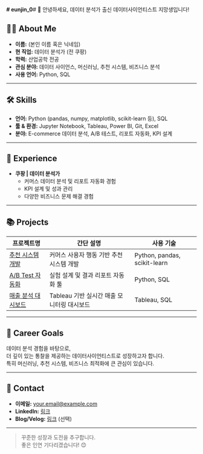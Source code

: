 **# eunjin_0**# 👋 안녕하세요, 데이터 분석가 출신 데이터사이언티스트 지망생입니다!

## 🧑‍💻 About Me
- **이름:** (본인 이름 혹은 닉네임)
- **현 직업:** 데이터 분석가 (전 쿠팡)
- **학력:** 산업공학 전공
- **관심 분야:** 데이터 사이언스, 머신러닝, 추천 시스템, 비즈니스 분석
- **사용 언어:** Python, SQL

---

## 🛠️ Skills

- **언어:** Python (pandas, numpy, matplotlib, scikit-learn 등), SQL
- **툴 & 환경:** Jupyter Notebook, Tableau, Power BI, Git, Excel
- **분야:** E-commerce 데이터 분석, A/B 테스트, 리포트 자동화, KPI 설계

---

## 🏢 Experience

- **쿠팡 | 데이터 분석가**
  - 커머스 데이터 분석 및 리포트 자동화 경험
  - KPI 설계 및 성과 관리
  - 다양한 비즈니스 문제 해결 경험

---

## 📚 Projects

| 프로젝트명 | 간단 설명 | 사용 기술 |
|---|---|---|
| [추천 시스템 개발](링크) | 커머스 사용자 행동 기반 추천 시스템 개발 | Python, pandas, scikit-learn |
| [A/B Test 자동화](링크) | 실험 설계 및 결과 리포트 자동화 툴 | Python, SQL |
| [매출 분석 대시보드](링크) | Tableau 기반 실시간 매출 모니터링 대시보드 | Tableau, SQL |

---

## 🎯 Career Goals

데이터 분석 경험을 바탕으로,  
더 깊이 있는 통찰을 제공하는 데이터사이언티스트로 성장하고자 합니다.  
특히 머신러닝, 추천 시스템, 비즈니스 최적화에 큰 관심이 있습니다.

---

## 💬 Contact

- **이메일:** your.email@example.com
- **LinkedIn:** [링크](https://www.linkedin.com/)
- **Blog/Velog:** [링크](https://velog.io/@yourid) (선택)

---

> 꾸준한 성장과 도전을 추구합니다.  
> 좋은 인연 기다리겠습니다! 😊
